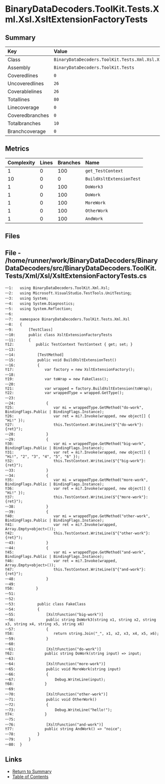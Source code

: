 ﻿# BinaryDataDecoders.ToolKit.Tests.Xml.Xsl.XsltExtensionFactoryTests

## Summary

| Key             | Value                                                                |
| :-------------- | :------------------------------------------------------------------- |
| Class           | `BinaryDataDecoders.ToolKit.Tests.Xml.Xsl.XsltExtensionFactoryTests` |
| Assembly        | `BinaryDataDecoders.ToolKit.Tests`                                   |
| Coveredlines    | `0`                                                                  |
| Uncoveredlines  | `26`                                                                 |
| Coverablelines  | `26`                                                                 |
| Totallines      | `80`                                                                 |
| Linecoverage    | `0`                                                                  |
| Coveredbranches | `0`                                                                  |
| Totalbranches   | `10`                                                                 |
| Branchcoverage  | `0`                                                                  |

## Metrics

| Complexity | Lines | Branches | Name                     |
| :--------- | :---- | :------- | :----------------------- |
| 1          | 0     | 100      | `get_TestContext`        |
| 10         | 0     | 0        | `BuildXsltExtensionTest` |
| 1          | 0     | 100      | `DoWork3`                |
| 1          | 0     | 100      | `DoWork`                 |
| 1          | 0     | 100      | `MoreWork`               |
| 1          | 0     | 100      | `OtherWork`              |
| 1          | 0     | 100      | `AndWork`                |

## Files

## File - /home/runner/work/BinaryDataDecoders/BinaryDataDecoders/src/BinaryDataDecoders.ToolKit.Tests/Xml/Xsl/XsltExtensionFactoryTests.cs

```CSharp
〰1:   using BinaryDataDecoders.ToolKit.Xml.Xsl;
〰2:   using Microsoft.VisualStudio.TestTools.UnitTesting;
〰3:   using System;
〰4:   using System.Diagnostics;
〰5:   using System.Reflection;
〰6:   
〰7:   namespace BinaryDataDecoders.ToolKit.Tests.Xml.Xsl
〰8:   {
〰9:       [TestClass]
〰10:      public class XsltExtensionFactoryTests
〰11:      {
‼12:          public TestContext TestContext { get; set; }
〰13:  
〰14:          [TestMethod]
〰15:          public void BuildXsltExtensionTest()
〰16:          {
‼17:              var factory = new XsltExtensionFactory();
〰18:  
‼19:              var toWrap = new FakeClass();
〰20:  
‼21:              var wrapped = factory.BuildXsltExtension(toWrap);
‼22:              var wrappedType = wrapped.GetType();
〰23:  
〰24:              {
‼25:                  var mi = wrappedType.GetMethod("do-work", BindingFlags.Public | BindingFlags.Instance);
‼26:                  var ret = mi?.Invoke(wrapped, new object[] { "Hi!" });
‼27:                  this.TestContext.WriteLine($"{"do-work"}: {ret}");
〰28:              }
〰29:              {
‼30:                  var mi = wrappedType.GetMethod("big-work", BindingFlags.Public | BindingFlags.Instance);
‼31:                  var ret = mi?.Invoke(wrapped, new object[] { "Hi!", "2", "3", "4", "5", "6" });
‼32:                  this.TestContext.WriteLine($"{"big-work"}: {ret}");
〰33:              }
〰34:              {
‼35:                  var mi = wrappedType.GetMethod("more-work", BindingFlags.Public | BindingFlags.Instance);
‼36:                  var ret = mi?.Invoke(wrapped, new object[] { "Hi!" });
‼37:                  this.TestContext.WriteLine($"{"more-work"}: {ret}");
〰38:              }
〰39:              {
‼40:                  var mi = wrappedType.GetMethod("other-work", BindingFlags.Public | BindingFlags.Instance);
‼41:                  var ret = mi?.Invoke(wrapped, Array.Empty<object>());
‼42:                  this.TestContext.WriteLine($"{"other-work"}: {ret}");
〰43:              }
〰44:              {
‼45:                  var mi = wrappedType.GetMethod("and-work", BindingFlags.Public | BindingFlags.Instance);
‼46:                  var ret = mi?.Invoke(wrapped, Array.Empty<object>());
‼47:                  this.TestContext.WriteLine($"{"and-work"}: {ret}");
〰48:              }
〰49:  
‼50:          }
〰51:  
〰52:  
〰53:          public class FakeClass
〰54:          {
〰55:              [XsltFunction("big-work")]
〰56:              public string DoWork3(string x1, string x2, string x3, string x4, string x5, string x6)
〰57:              {
‼58:                  return string.Join("_", x1, x2, x3, x4, x5, x6);
〰59:              }
〰60:  
〰61:              [XsltFunction("do-work")]
‼62:              public string DoWork(string input) => input;
〰63:  
〰64:              [XsltFunction("more-work")]
〰65:              public void MoreWork(string input)
〰66:              {
〰67:                  Debug.WriteLine(input);
‼68:              }
〰69:  
〰70:              [XsltFunction("other-work")]
〰71:              public void OtherWork()
〰72:              {
〰73:                  Debug.WriteLine("hello!");
‼74:              }
〰75:  
〰76:              [XsltFunction("and-work")]
‼77:              public string AndWork() => "noice";
〰78:          }
〰79:      }
〰80:  }
```

## Links

* [Return to Summary](Summary.md)
* [Table of Contents](../TOC.md)

